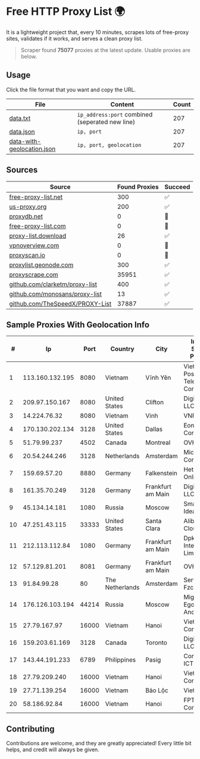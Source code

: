 
# Free HTTP Proxy List 🌍

It is a lightweight project that, every 10 minutes, scrapes lots of free-proxy sites, validates if it works, and serves a clean proxy list.


> Scraper found **75077** proxies at the latest update. Usable proxies are below.

## Usage

Click the file format that you want and copy the URL.


|File|Content|Count|
|----|-------|-----|
|[data.txt](https://raw.githubusercontent.com/themiralay/Proxy-List-World/master/data.txt)|`ip_address:port` combined (seperated new line)|207|
|[data.json](https://raw.githubusercontent.com/themiralay/Proxy-List-World/master/data.json)|`ip, port`|207|
|[data-with-geolocation.json](https://raw.githubusercontent.com/themiralay/Proxy-List-World/master/data-with-geolocation.json)|`ip, port, geolocation`|207|

## Sources

|Source|Found Proxies|Succeed|
|------|-------------|-------|
|[free-proxy-list.net](https://free-proxy-list.net)|300|✅|
|[us-proxy.org](https://www.us-proxy.org)|200|✅|
|[proxydb.net](http://proxydb.net)|0|🚫|
|[free-proxy-list.com](https://free-proxy-list.com/?page=&port=&type%5B%5D=http&type%5B%5D=https&up_time=0&search=Search)|0|🚫|
|[proxy-list.download](https://www.proxy-list.download/HTTP)|26|✅|
|[vpnoverview.com](https://vpnoverview.com/privacy/anonymous-browsing/free-proxy-servers)|0|🚫|
|[proxyscan.io](https://www.proxyscan.io)|0|🚫|
|[proxylist.geonode.com](https://proxylist.geonode.com/api/proxy-list?limit=300&page=1&sort_by=lastChecked&sort_type=desc&protocols=http,https)|300|✅|
|[proxyscrape.com](https://api.proxyscrape.com/v2/?request=displayproxies&protocol=http&timeout=10000&country=all&ssl=all&anonymity=all)|35951|✅|
|[github.com/clarketm/proxy-list](https://raw.githubusercontent.com/clarketm/proxy-list/master/proxy-list-raw.txt)|400|✅|
|[github.com/monosans/proxy-list](https://raw.githubusercontent.com/monosans/proxy-list/main/proxies/http.txt)|13|✅|
|[github.com/TheSpeedX/PROXY-List](https://raw.githubusercontent.com/TheSpeedX/PROXY-List/master/http.txt)|37887|✅|


## Sample Proxies With Geolocation Info

|#|Ip|Port|Country|City|Internet Service Provider|
|-|--|----|-------|----|-------------------------|
|1|113.160.132.195|8080|Vietnam|Vĩnh Yên|VietNam Post and Telecom Corporation|
|2|209.97.150.167|8080|United States|Clifton|DigitalOcean, LLC|
|3|14.224.76.32|8080|Vietnam|Vinh|VNPT|
|4|170.130.202.134|3128|United States|Dallas|Eonix Corporation|
|5|51.79.99.237|4502|Canada|Montreal|OVH SAS|
|6|20.54.244.246|3128|Netherlands|Amsterdam|Microsoft Corporation|
|7|159.69.57.20|8880|Germany|Falkenstein|Hetzner Online GmbH|
|8|161.35.70.249|3128|Germany|Frankfurt am Main|DigitalOcean, LLC|
|9|45.134.14.181|1080|Russia|Moscow|Smart Digital Ideas DOO|
|10|47.251.43.115|33333|United States|Santa Clara|Alibaba Cloud LLC|
|11|212.113.112.84|1080|Germany|Frankfurt am Main|DpkgSoft International Limited|
|12|57.129.81.201|8081|Germany|Frankfurt am Main|OVH SAS|
|13|91.84.99.28|80|The Netherlands|Amsterdam|Servers Tech Fzco|
|14|176.126.103.194|44214|Russia|Moscow|Miglovets Egor Andreevich|
|15|27.79.167.97|16000|Vietnam|Hanoi|Viettel Corporation|
|16|159.203.61.169|3128|Canada|Toronto|DigitalOcean, LLC|
|17|143.44.191.233|6789|Philippines|Pasig|Converge ICT Network|
|18|27.79.209.240|16000|Vietnam|Hanoi|Viettel Corporation|
|19|27.71.139.254|16000|Vietnam|Bảo Lộc|Viettel Group|
|20|58.186.92.84|16000|Vietnam|Hanoi|FPT Telecom Company|



## Contributing

Contributions are welcome, and they are greatly appreciated! Every
little bit helps, and credit will always be given.

